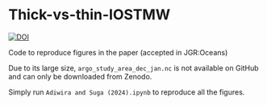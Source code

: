 # Thick-vs-thin-IOSTMW

<a href="https://zenodo.org/doi/10.5281/zenodo.10948905"><img src="https://zenodo.org/badge/784187978.svg" alt="DOI"></a>

Code to reproduce figures in the paper (accepted in JGR:Oceans)

Due to its large size, `argo_study_area_dec_jan.nc` is not available on GitHub and can only be downloaded from Zenodo. 

Simply run `Adiwira and Suga (2024).ipynb` to reproduce all the figures.
